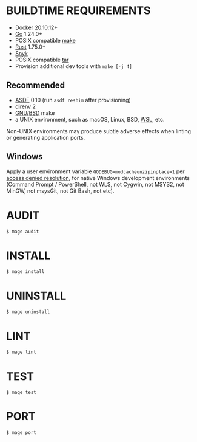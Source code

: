 # BUILDTIME REQUIREMENTS

* [Docker](https://www.docker.com/) 20.10.12+
* [Go](https://go.dev/) 1.24.0+
* POSIX compatible [make](https://pubs.opengroup.org/onlinepubs/9799919799/utilities/make.html)
* [Rust](https://www.rust-lang.org/) 1.75.0+
* [Snyk](https://snyk.io/)
* POSIX compatible [tar](https://pubs.opengroup.org/onlinepubs/7908799/xcu/tar.html)
* Provision additional dev tools with `make [-j 4]`

## Recommended

* [ASDF](https://asdf-vm.com/) 0.10 (run `asdf reshim` after provisioning)
* [direnv](https://direnv.net/) 2
* [GNU](https://www.gnu.org/)/[BSD](https://en.wikipedia.org/wiki/Berkeley_Software_Distribution) make
* a UNIX environment, such as macOS, Linux, BSD, [WSL](https://learn.microsoft.com/en-us/windows/wsl/), etc.

Non-UNIX environments may produce subtle adverse effects when linting or generating application ports.

## Windows

Apply a user environment variable `GODEBUG=modcacheunzipinplace=1` per [access denied resolution](https://github.com/golang/go/wiki/Modules/e93463d3e853031af84204dc5d3e2a9a710a7607#go-115), for native Windows development environments (Command Prompt / PowerShell, not WLS, not Cygwin, not MSYS2, not MinGW, not msysGit, not Git Bash, not etc).

# AUDIT

```console
$ mage audit
```

# INSTALL

```console
$ mage install
```

# UNINSTALL

```console
$ mage uninstall
```

# LINT

```console
$ mage lint
```

# TEST

```console
$ mage test
```

# PORT

```console
$ mage port
```
